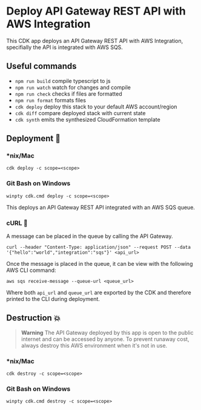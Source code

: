 # Deploy API Gateway REST API with AWS Integration

This CDK app deploys an API Gateway REST API with AWS Integration, specifially the API is integrated with AWS SQS.

## Useful commands

- `npm run build` compile typescript to js
- `npm run watch` watch for changes and compile
- `npm run check` checks if files are formatted
- `npm run format` formats files
- `cdk deploy` deploy this stack to your default AWS account/region
- `cdk diff` compare deployed stack with current state
- `cdk synth` emits the synthesized CloudFormation template

## Deployment :rocket:

### \*nix/Mac

`cdk deploy -c scope=<scope>`

### Git Bash on Windows

`winpty cdk.cmd deploy -c scope=<scope>`

This deploys an API Gateway REST API integrated with an AWS SQS queue.

### cURL :curling_stone:

A message can be placed in the queue by calling the API Gateway.

`curl --header "Content-Type: application/json" --request POST --data '{"hello":"world","integration":"sqs"}' <api_url>`

Once the message is placed in the queue, it can be view with the following AWS CLI command:

`aws sqs receive-message --queue-url <queue_url>`

Where both `api_url` and `queue_url` are exported by the CDK and therefore printed to the CLI during deployment.

## Destruction :boom:

> **Warning** The API Gateway deployed by this app is open to the public internet and can be accessed by anyone. To prevent runaway cost, always destroy this AWS environment when it's not in use.

### \*nix/Mac

`cdk destroy -c scope=<scope>`

### Git Bash on Windows

`winpty cdk.cmd destroy -c scope=<scope>`
